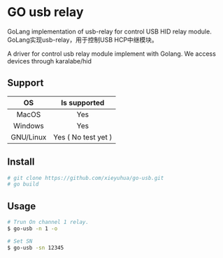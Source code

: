 # GO usb relay

GoLang implementation of usb-relay for control USB HID relay module.
GoLang实现usb-relay，用于控制USB HCP中继模块。

A driver for control usb relay module implement with Golang.
We access devices through karalabe/hid

## Support
|    OS     |  Is supported |
|:---------:|:-------------:|
| MacOS     |  Yes          |
| Windows   |  Yes          |
| GNU/Linux |  Yes ( No test yet ) |

## Install
```sh
# git clone https://github.com/xieyuhua/go-usb.git
# go build
```

## Usage
```sh
# Trun On channel 1 relay.
$ go-usb -n 1 -o

# Set SN
$ go-usb -sn 12345
```
